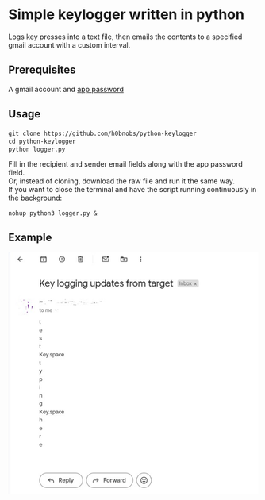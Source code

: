 # Simple keylogger written in python
Logs key presses into a text file, then emails the contents to a specified gmail account with a custom interval.
## Prerequisites
A gmail account and [app password](https://support.google.com/accounts/answer/185833?visit_id=638586207562879682-2494561833&p=InvalidSecondFactor&rd=1)
## Usage
```
git clone https://github.com/h0bnobs/python-keylogger
cd python-keylogger
python logger.py
```
Fill in the recipient and sender email fields along with the app password field.<br>Or, instead of cloning, download the raw file and run it the same way.<br>If you want to close the terminal and have the script running continuously in the background: 
```
nohup python3 logger.py &
```
## Example
![example of me emailing the key logs to myself](image/ss.jpg)

